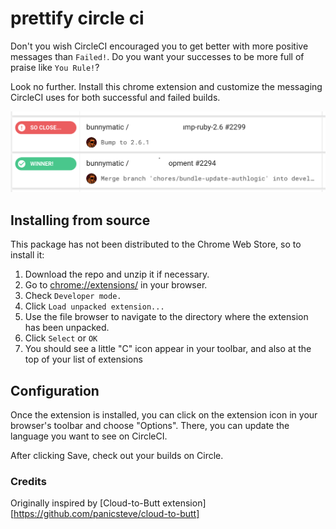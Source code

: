 prettify circle ci
=============

Don't you wish CircleCI encouraged you to get better with more positive messages than
`Failed!`.  Do you want your successes to be more full of praise like `You Rule!`?

Look no further.  Install this chrome extension and customize the messaging CircleCI 
uses for both successful and failed builds.

![screenshot](screenshot.png)

## Installing from source

This package has not been distributed to the Chrome Web Store, so to install it:

1. Download the repo and unzip it if necessary.
1. Go to [chrome://extensions/](chrome://extensions/) in your browser.
1. Check `Developer mode.`
1. Click `Load unpacked extension...`
1. Use the file browser to navigate to the directory where the extension
has been unpacked.
1. Click `Select` or `OK`
1. You should see a little "C" icon appear in your toolbar, and also at
the top of your list of extensions


## Configuration

Once the extension is installed, you can click on the extension icon in your
browser's toolbar and choose "Options".  There, you can update the language you 
want to see on CircleCI.

After clicking Save, check out your builds on Circle.


### Credits

Originally inspired by [Cloud-to-Butt extension][https://github.com/panicsteve/cloud-to-butt]
